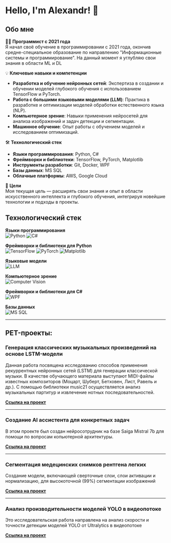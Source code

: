 # Hello, I'm Alexandr! 👋

## Обо мне

👨‍💻 **Программист с 2021 года**  
Я начал своё обучение в программировании с 2021 года, окончив средне-специальное образование по направлению "Информационные системы и программирование". На данный момент я углубляю свои знания в области ML и DL

💡 **Ключевые навыки и компетенции**  
- **Разработка и обучение нейронных сетей**: Экспертиза в создании и обучении моделей глубокого обучения с использованием TensorFlow и PyTorch.
- **Работа с большими языковыми моделями (LLM)**: Практика в разработке и оптимизации моделей обработки естественного языка (NLP).
- **Компьютерное зрение**: Навыки применения нейросетей для анализа изображений и задач детекции и сегментации.
- **Машинное обучение**: Опыт работы с обучением моделей и исследованием оптимизаций.
  
🛠 **Технологический стек**  
- **Языки программирования**: Python, C#
- **Фреймворки и библиотеки**: TensorFlow, PyTorch, Matplotlib
- **Инструменты разработки**: Git, Docker, WPF
- **Базы данных**: MS SQL
- **Облачные платформы**: AWS, Google Cloud

🚀 **Цели**  
Моя текущая цель — расширять свои знания и опыт в области искусственного интеллекта и глубокого обучения, интегрируя новейшие технологии и подходы в проекты.

## Технологический стек

**Языки программирования**  
![Python](https://img.shields.io/badge/-Python-3776AB?logo=python&logoColor=white&style=for-the-badge)
![C#](https://img.shields.io/badge/-C%23-239120?logo=csharp&logoColor=white&style=for-the-badge)

**Фреймворки и библиотеки для Python**  
![TensorFlow](https://img.shields.io/badge/-TensorFlow-FF6F00?logo=tensorflow&logoColor=white&style=for-the-badge)
![PyTorch](https://img.shields.io/badge/-PyTorch-EE4C2C?logo=pytorch&logoColor=white&style=for-the-badge)
![Matplotlib](https://img.shields.io/badge/-Matplotlib-3776AB?logo=python&logoColor=white&style=for-the-badge)

**Языковые модели**  
![LLM](https://img.shields.io/badge/-LLMs-ff8800?style=for-the-badge)

**Компьютерное зрение**  
![Computer Vision](https://img.shields.io/badge/-Computer%20Vision-3776AB?logo=opencv&logoColor=white&style=for-the-badge)

**Фреймворки и библиотеки для C#**  
![WPF](https://img.shields.io/badge/-WPF-178600?logo=.net&logoColor=white&style=for-the-badge)

**Базы данных**  
![MS SQL](https://img.shields.io/badge/-MS%20SQL-CC2927?logo=microsoft-sql-server&logoColor=white&style=for-the-badge)

___
## PET-проекты:
### Генерация классических музыкальных произведений на основе LSTM-модели
Данная работа посвящена исследованию способов применения рекуррентных нейронных сетей (LSTM) для генерации классической музыки. В качестве обучающего материала выступают MIDI-файлы известных композиторов (Моцарт, Шуберт, Бетховен, Лист, Равель и др.). С помощью библиотеки music21 осуществляется анализ музыкальных партитур и извлечение нотных последовательностей.

[**Ссылка на проект**](https://github.com/AlexandrNizkovskikh/Music-Generation/blob/main/music_generation.py)

____

### Создание AI ассистента для конкретных задач
В этом проекте был создан нейросотрудник на базе Saiga Mistral 7b для помощи по вопросам копьютерной архитектуры.

[**Ссылка на проект**](https://github.com/AlexandrNizkovskikh/LLM)

____

### Сегментация медецинских снимков рентгена легких
Создание модели, включающей сверточные слои, слои активации и нормализацию, для высокоточной (99%) сегментации изображений

[**Ссылка на проект**](https://github.com/AlexandrNizkovskikh/Medical-Images-segmentation)

____

### Анализ производительности моделей YOLO в видеопотоке
Это исследовательская работа направлена на анализ скорости и точности детекции моделей YOLO от Ultralytics в видеопотоке

[**Ссылка на проект**](https://github.com/AlexandrNizkovskikh/YOLO-detections)
